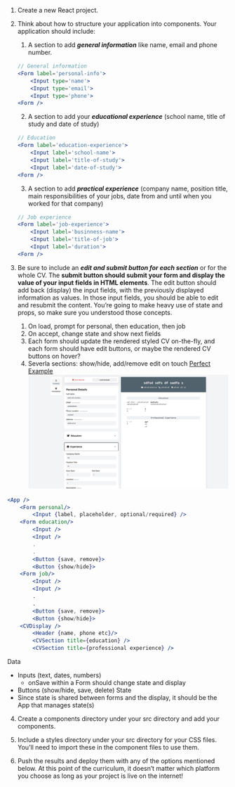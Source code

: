 1. Create a new React project.

2. Think about how to structure your application into components. Your application should include:

   1. A section to add **_general information_** like name, email and phone number.

   ```jsx
   // General information
   <Form label='personal-info'>
       <Input type='name'>
       <Input type='email'>
       <Input type='phone'>
   <Form />
   ```

   2. A section to add your **_educational experience_** (school name, title of study and date of study)

   ```jsx
   // Education
   <Form label='education-experience'>
       <Input label='school-name'>
       <Input label='title-of-study'>
       <Input label='date-of-study'>
   <Form />
   ```

   3. A section to add **_practical experience_** (company name, position title, main responsibilities of your jobs, date from and until when you worked for that company)

   ```jsx
   // Job experience
   <Form label='job-experience'>
       <Input label='businness-name'>
       <Input label='title-of-job'>
       <Input label='duration'>
   <Form />
   ```

3. Be sure to include an **_edit and submit button for each section_** or for the whole CV. The **submit button should submit your form and display the value of your input fields in HTML elements**. The edit button should add back (display) the input fields, with the previously displayed information as values. In those input fields, you should be able to edit and resubmit the content. You’re going to make heavy use of state and props, so make sure you understood those concepts.

   1. On load, prompt for personal, then education, then job
   2. On accept, change state and show next fields
   3. Each form should update the rendered styled CV on-the-fly, and each form should have edit buttons, or maybe the rendered CV buttons on hover?
   4. Severla sections: show/hide, add/remove edit on touch [Perfect Example](https://sharkri.github.io/cv-application/)
      ![alt text](image-2.png)

```jsx
<App />
    <Form personal/>
        <Input {label, placeholder, optional/required} />
    <Form education/>
        <Input />
        <Input />
        .
        .
        <Button {save, remove}>
        <Button {show/hide}>
    <Form job/>
        <Input />
        <Input />
        .
        .
        <Button {save, remove}>
        <Button {show/hide}>
    <CVDisplay />
        <Header {name, phone etc}/>
        <CVSection title={education} />
        <CVSection title={professional experience} />
```
Data
- Inputs (text, dates, numbers)
    - onSave within a Form should change state and display
- Buttons (show/hide, save, delete)
State
- Since state is shared between forms and the display, it should be the App that manages state(s)

4. Create a components directory under your src directory and add your components.

5. Include a styles directory under your src directory for your CSS files. You’ll need to import these in the component files to use them.

6. Push the results and deploy them with any of the options mentioned below. At this point of the curriculum, it doesn’t matter which platform you choose as long as your project is live on the internet!
